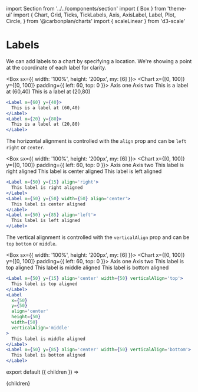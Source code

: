 import Section from '../../components/section'
import { Box } from 'theme-ui'
import {
  Chart,
  Grid,
  Ticks,
  TickLabels,
  Axis,
  AxisLabel,
  Label,
  Plot,
  Circle,
} from '@carbonplan/charts'
import { scaleLinear } from 'd3-scale'

# Labels

We can add labels to a chart by specifying a location. We're showing a point at the coordinate of each label for clarity.

<Box sx={{ width: '100%', height: '200px', my: [6] }}>
  <Chart x={[0, 100]} y={[0, 100]} padding={{ left: 60, top: 0 }}>
    <Grid vertical horizontal />
    <Ticks left bottom />
    <TickLabels left bottom />
    <AxisLabel left>Axis one</AxisLabel>
    <AxisLabel bottom>Axis two</AxisLabel>
    <Label x={60} y={40}>
      This is a label at (60,40)
    </Label>
    <Label x={20} y={80}>
      This is a label at (20,80)
    </Label>
    <Plot>
      <Circle x={20} y={80} size={5} />
      <Circle x={60} y={40} size={5} />
    </Plot>
  </Chart>
</Box>

```jsx
<Label x={60} y={40}>
  This is a label at (60,40)
</Label>
<Label x={20} y={80}>
  This is a label at (20,80)
</Label>
```

The horizontal alignment is controlled with the `align` prop and can be `left` `right` or `center`.

<Box sx={{ width: '100%', height: '200px', my: [6] }}>
  <Chart x={[0, 100]} y={[0, 100]} padding={{ left: 60, top: 0 }}>
    <Grid vertical horizontal />
    <Ticks left bottom />
    <TickLabels left bottom />
    <AxisLabel left>Axis one</AxisLabel>
    <AxisLabel bottom>Axis two</AxisLabel>
    <Label x={50} y={15} align='right'>
      This label is right aligned
    </Label>
    <Label x={50} y={50} width={50} align='center'>
      This label is center aligned
    </Label>
    <Label x={50} y={85} align='left'>
      This label is left aligned
    </Label>
    <Plot>
      <Circle x={50} y={15} size={5} />
      <Circle x={50} y={50} size={5} />
      <Circle x={50} y={85} size={5} />
    </Plot>
  </Chart>
</Box>

```jsx
<Label x={50} y={15} align='right'>
  This label is right aligned
</Label>
<Label x={50} y={50} width={50} align='center'>
  This label is center aligned
</Label>
<Label x={50} y={85} align='left'>
  This label is left aligned
</Label>
```

The vertical alignment is controlled with the `verticalAlign` prop and can be `top` `bottom` or `middle`.

<Box sx={{ width: '100%', height: '200px', my: [6] }}>
  <Chart x={[0, 100]} y={[0, 100]} padding={{ left: 60, top: 0 }}>
    <Grid vertical horizontal />
    <Ticks left bottom />
    <TickLabels left bottom />
    <AxisLabel left>Axis one</AxisLabel>
    <AxisLabel bottom>Axis two</AxisLabel>
    <Label x={50} y={15} width={50} align='center' verticalAlign='top'>
      This label is top aligned
    </Label>
    <Label
      x={50}
      y={50}
      height={50}
      width={50}
      align='center'
      verticalAlign='middle'
    >
      This label is middle aligned
    </Label>
    <Label x={50} y={85} width={50} align='center' verticalAlign='bottom'>
      This label is bottom aligned
    </Label>
    <Plot>
      <Circle x={50} y={15} size={5} />
      <Circle x={50} y={50} size={5} />
      <Circle x={50} y={85} size={5} />
    </Plot>
  </Chart>
</Box>

```jsx
<Label x={50} y={15} align='center' width={50} verticalAlign='top'>
  This label is top aligned
</Label>
<Label
  x={50}
  y={50}
  align='center'
  height={50}
  width={50}
  verticalAlign='middle'
>
  This label is middle aligned
</Label>
<Label x={50} y={85} align='center' width={50} verticalAlign='bottom'>
  This label is bottom aligned
</Label>
```

export default ({ children }) => <Section name='labels'>{children}</Section>
